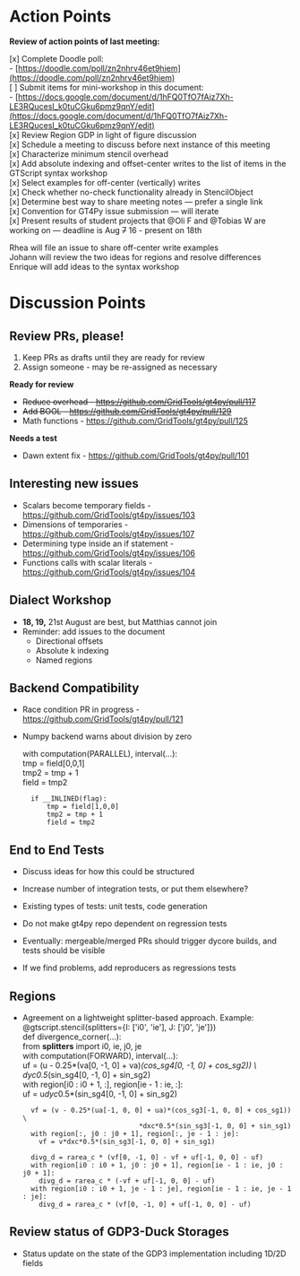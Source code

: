 # Action Points  
  
**Review of action points of last meeting:**  
  
[x] Complete Doodle poll:  
    - [https://doodle.com/poll/zn2nhrv46et9hiem](https://doodle.com/poll/zn2nhrv46et9hiem)  
[ ] Submit items for mini-workshop in this document:  
    - [https://docs.google.com/document/d/1hFQ0TfO7fAiz7Xh-LE3RQucesI_k0tuCGku6pmz9qnY/edit](https://docs.google.com/document/d/1hFQ0TfO7fAiz7Xh-LE3RQucesI_k0tuCGku6pmz9qnY/edit)  
[x] Review Region GDP in light of figure discussion  
[x] Schedule a meeting to discuss before next instance of this meeting  
[x] Characterize minimum stencil overhead  
[x] Add absolute indexing and offset-center writes to the list of items in the GTScript syntax workshop  
[x] Select examples for off-center (vertically) writes  
[x] Check whether no-check functionality already in StencilObject  
[x] Determine best way to share meeting notes — prefer a single link  
[x] Convention for GT4Py issue submission — will iterate  
[x] Present results of student projects that @Oli F and @Tobias W are working on — deadline is Aug ~~7~~ 16 - present on 18th  
  
Rhea will file an issue to share off-center write examples  
Johann will review the two ideas for regions and resolve differences  
Enrique will add ideas to the syntax workshop  
  
# Discussion Points  
## Review PRs, please!  
1. Keep PRs as drafts until they are ready for review  
2. Assign someone - may be re-assigned as necessary  
  
**Ready for review**  
  
- ~~Reduce overhead - https://github.com/GridTools/gt4py/pull/117~~  
- ~~Add BOOL - https://github.com/GridTools/gt4py/pull/129~~  
- Math functions - https://github.com/GridTools/gt4py/pull/125  
  
**Needs a test**  
  
- Dawn extent fix - https://github.com/GridTools/gt4py/pull/101  
  
  
## Interesting new issues  
- Scalars become temporary fields - https://github.com/GridTools/gt4py/issues/103  
- Dimensions of temporaries - https://github.com/GridTools/gt4py/issues/107  
- Determining type inside an if statement - https://github.com/GridTools/gt4py/issues/106  
- Functions calls with scalar literals - https://github.com/GridTools/gt4py/issues/104  
  
  
## Dialect Workshop  
- **18, 19,** 21st August are best, but Matthias cannot join  
- Reminder: add issues to the document  
    - Directional offsets  
    - Absolute k indexing  
    - Named regions  
  
  
## Backend Compatibility  
- Race condition PR in progress - https://github.com/GridTools/gt4py/pull/121  
- Numpy backend warns about division by zero  
  
  
    with computation(PARALLEL), interval(…):  
        tmp = field[0,0,1]  
        tmp2 = tmp + 1  
        field = tmp2  
  
        if __INLINED(flag):  
            tmp = field[1,0,0]  
            tmp2 = tmp + 1  
            field = tmp2  
  
  
## End to End Tests  
- Discuss ideas for how this could be structured  
- Increase number of integration tests, or put them elsewhere?  
- Existing types of tests: unit tests, code generation  
  
  
- Do not make gt4py repo dependent on regression tests  
- Eventually: mergeable/merged PRs should trigger dycore builds, and tests should be visible  
- If we find problems, add reproducers as regressions tests  
  
  
## Regions  
- Agreement on a lightweight splitter-based approach. Example:  
    @gtscript.stencil(splitters={I: ['i0', 'ie'], J: ['j0', 'je']})  
    def divergence_corner(...):  
      from __splitters__ import i0, ie, j0, je  
      with computation(FORWARD), interval(...):  
        uf = (u - 0.25*(va[0, -1, 0] + va)*(cos_sg4[0, -1, 0] + cos_sg2))  \  
                                   *dyc*0.5*(sin_sg4[0, -1, 0] + sin_sg2)  
        with region[i0 : i0 + 1, :], region[ie - 1 : ie, :]:  
          uf = u*dyc*0.5*(sin_sg4[0, -1, 0] + sin_sg2)  
  
        vf = (v - 0.25*(ua[-1, 0, 0] + ua)*(cos_sg3[-1, 0, 0] + cos_sg1))  \  
                                   *dxc*0.5*(sin_sg3[-1, 0, 0] + sin_sg1)  
        with region[:, j0 : j0 + 1], region[:, je - 1 : je]:  
          vf = v*dxc*0.5*(sin_sg3[-1, 0, 0] + sin_sg1)  
  
        divg_d = rarea_c * (vf[0, -1, 0] - vf + uf[-1, 0, 0] - uf)  
        with region[i0 : i0 + 1, j0 : j0 + 1], region[ie - 1 : ie, j0 : j0 + 1]:  
          divg_d = rarea_c * (-vf + uf[-1, 0, 0] - uf)  
        with region[i0 : i0 + 1, je - 1 : je], region[ie - 1 : ie, je - 1 : je]:  
          divg_d = rarea_c * (vf[0, -1, 0] + uf[-1, 0, 0] - uf)  
  
  
## Review status of GDP3-Duck Storages  
- Status update on the state of the GDP3 implementation including 1D/2D fields  
